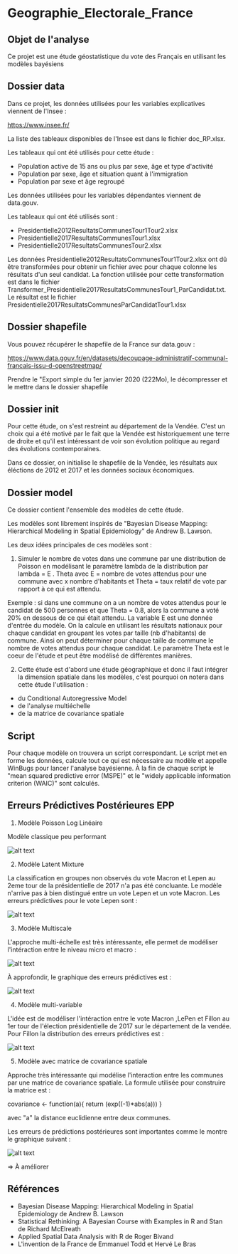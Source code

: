 # Geographie_Electorale_France

## Objet de l'analyse

Ce projet est une étude géostatistique du vote des Français en utilisant les modèles bayésiens

## Dossier data

Dans ce projet, les données utilisées pour les variables explicatives viennent de l'Insee : 

https://www.insee.fr/

La liste des tableaux disponibles de l'Insee est dans le fichier doc_RP.xlsx.

Les tableaux qui ont été utilisés pour cette étude :
- Population active de 15 ans ou plus par sexe, âge et type d'activité
- Population par sexe, âge et situation quant à l'immigration
- Population par sexe et âge regroupé

Les données utilisées pour les variables dépendantes viennent de data.gouv.

Les tableaux qui ont été utilisés sont :
- Presidentielle2012ResultatsCommunesTour1Tour2.xlsx
- Presidentielle2017ResultatsCommunesTour1.xlsx
- Presidentielle2017ResultatsCommunesTour2.xlsx

Les données Presidentielle2012ResultatsCommunesTour1Tour2.xlsx ont dû être transformées pour 
obtenir un fichier avec pour chaque colonne les résultats d'un seul candidat.
La fonction utilisée pour cette transformation est dans le fichier Transformer_Presidentielle2017ResultatsCommunesTour1_ParCandidat.txt.
Le résultat est le fichier Presidentielle2017ResultatsCommunesParCandidatTour1.xlsx

## Dossier shapefile 

Vous pouvez récupérer le shapefile de la France sur data.gouv :

https://www.data.gouv.fr/en/datasets/decoupage-administratif-communal-francais-issu-d-openstreetmap/

Prendre le "Export simple du 1er janvier 2020 (222Mo), le décompresser et le mettre dans le dossier shapefile 

## Dossier init

Pour cette étude, on s'est restreint au département de la Vendée. C'est un choix qui a été motivé par le fait
que la Vendée est historiquement une terre de droite et qu'il est intéressant de voir son évolution politique
au regard des évolutions contemporaines.

Dans ce dossier, on initialise le shapefile de la Vendée, les résultats aux éléctions de 2012 et 2017 et les
données sociaux économiques.

## Dossier model

Ce dossier contient l'ensemble des modèles de cette étude.

Les modèles sont librement inspirés de "Bayesian Disease Mapping: Hierarchical Modeling in Spatial Epidemiology" de Andrew B. Lawson.

Les deux idées principales de ces modèles sont :
1) Simuler le nombre de votes dans une commune par une distribution de Poisson en modélisant le paramètre lambda de la distribution par 
              lambda = E . Theta
   avec E = nombre de votes attendus pour une commune avec x nombre d'habitants 
   et Theta = taux relatif de vote par rapport à ce qui est attendu.

Exemple : si dans une commune on a un nombre de votes attendus pour le candidat de 500 personnes et que Theta = 0.8, alors la commune a voté 20% en
dessous de ce qui était attendu.
La variable E est une donnée d'entrée du modèle. On la calcule en utilisant les résultats nationaux pour chaque candidat en groupant les votes par taille (nb d'habitants)
de commune. Ainsi on peut déterminer pour chaque taille de commune le nombre de votes attendus pour chaque candidat.
Le paramètre Theta est le coeur de l'étude et peut être modélisé de différentes manières. 

2) Cette étude est d'abord une étude géographique et donc il faut intégrer la dimension spatiale dans les modèles, c'est pourquoi on notera dans cette étude l'utilisation :
- du Conditional Autoregressive Model 
- de l'analyse multiéchelle
- de la matrice de covariance spatiale

## Script

Pour chaque modèle on trouvera un script correspondant. Le script met en forme les données, calcule tout ce qui est nécessaire au modèle et appelle WinBugs pour
lancer l'analyse bayésienne.
À la fin de chaque script le "mean squared predictive error (MSPE)" et le "widely applicable information criterion (WAIC)" sont calculés. 

## Erreurs Prédictives Postérieures EPP

1) Modèle Poisson Log Linéaire

Modèle classique peu performant

![alt text](ppl/PoissonLogLinearPPL.jpg)

2) Modèle Latent Mixture 

La classification en groupes non observés du vote Macron et Lepen au 2eme tour de la présidentielle de 2017 n'a pas été concluante. Le modèle n'arrive pas à bien distingué entre un vote Lepen et un vote Macron.
Les erreurs prédictives pour le vote Lepen sont :

![alt text](ppl/LatentMixturePPL.jpg)

3) Modèle Multiscale

L'approche multi-échelle est très intéressante, elle permet de modéliser l'intéraction entre le niveau micro et macro :

![alt text](ppl/MultiscaleSpatialPolygons.jpg)

À approfondir, le graphique des erreurs prédictives est :

![alt text](ppl/MultiscalePPL.jpg)

4) Modèle multi-variable 

L'idée est de modéliser l'intéraction entre le vote Macron ,LePen et Fillon au 1er tour de l'élection présidentielle de 2017 sur le département de la vendée.
Pour Fillon la distribution des erreurs prédictives est :

![alt text](ppl/MultivariateCARPPL.jpg)

5) Modèle avec matrice de covariance spatiale

Approche très intéressante qui modélise l'interaction entre les communes par une matrice de covariance spatiale. La formule utilisée pour construire la matrice est :

covariance <- function(a){
 return (exp((-1)*abs(a)))
}

avec "a" la distance euclidienne entre deux communes.

Les erreurs de prédictions postérieures sont importantes comme le montre le graphique suivant :

![alt text](ppl/SpatioTemporelMatriceCovarianceDistancePPL.jpg)

=> À améliorer

## Références

- Bayesian Disease Mapping: Hierarchical Modeling in Spatial Epidemiology de Andrew B. Lawson
- Statistical Rethinking: A Bayesian Course with Examples in R and Stan de Richard McElreath
- Applied Spatial Data Analysis with R de Roger Bivand
- L'invention de la France de Emmanuel Todd et Hervé Le Bras 

